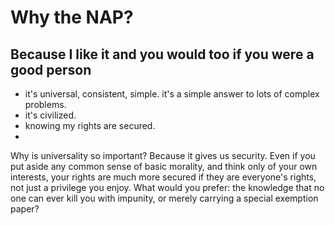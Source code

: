 Why the NAP?
===

## Because I like it and you would too if you were a good person


* it's universal, consistent, simple. it's a simple answer to lots of complex problems.
* it's civilized.
* knowing my rights are secured.
* 

Why is universality so important? Because it gives us security. Even if you put aside any common sense of basic morality, and think only of your own interests, your rights are much more secured if they are everyone's rights, not just a privilege you enjoy. What would you prefer: the knowledge that no one can ever kill you with impunity, or merely carrying a special exemption paper?

